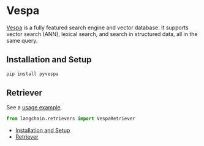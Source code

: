 # Vespa

[Vespa](https://vespa.ai/) is a fully featured search engine and vector database.
It supports vector search (ANN), lexical search, and search in structured data, all in the same query.

## Installation and Setup[​](#installation-and-setup "Direct link to Installation and Setup")

```bash
pip install pyvespa  

```

## Retriever[​](#retriever "Direct link to Retriever")

See a [usage example](/docs/integrations/retrievers/vespa).

```python
from langchain.retrievers import VespaRetriever  

```

- [Installation and Setup](#installation-and-setup)
- [Retriever](#retriever)
